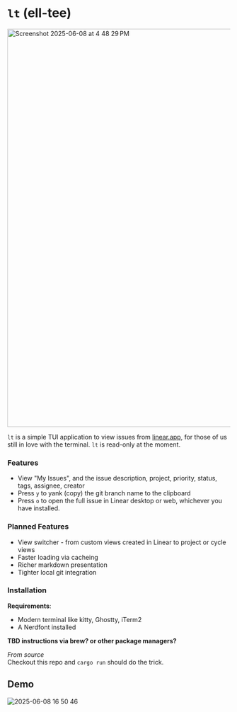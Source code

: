 # `lt` (ell-tee)
<img width="900" alt="Screenshot 2025-06-08 at 4 48 29 PM" src="https://github.com/user-attachments/assets/073013c1-185f-49b9-b04a-68996a5d269c" />

`lt` is a simple TUI application to view issues from [linear.app](https://linear.app/), for those of us still in love with the terminal. `lt` is read-only at the moment.

### Features
* View "My Issues", and the issue description, project, priority, status, tags, assignee, creator  
* Press `y` to yank (copy) the git branch name to the clipboard
* Press `o` to open the full issue in Linear desktop or web, whichever you have installed.

### Planned Features
* View switcher - from custom views created in Linear to project or cycle views
* Faster loading via cacheing
* Richer markdown presentation
* Tighter local git integration 


### Installation
**Requirements**:
* Modern terminal like kitty, Ghostty, iTerm2
* A Nerdfont installed

**TBD instructions via brew? or other package managers?**

*From source*  
Checkout this repo and `cargo run` should do the trick.
 

## Demo 
![2025-06-08 16 50 46](https://github.com/user-attachments/assets/e05291c8-e12c-48ea-a2e2-159fee52308f)

